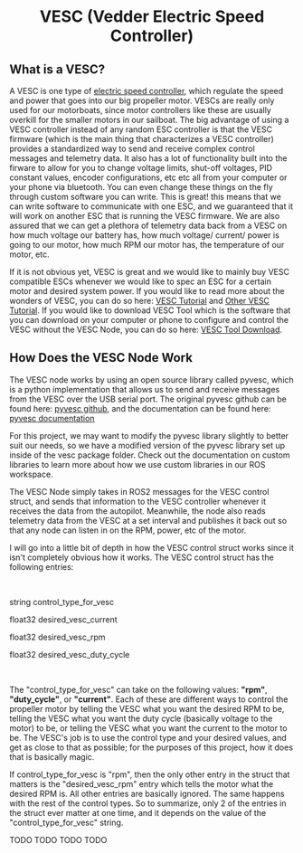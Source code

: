 # <p style="text-align: center;"> VESC (Vedder Electric Speed Controller) </p>


## **What is a VESC?**

A VESC is one type of [electric speed controller](https://en.wikipedia.org/wiki/Electronic_speed_control), which regulate the speed and power that goes into our big propeller motor. VESCs are really only used for our motorboats, since motor controllers like these are usually overkill for the smaller motors in our sailboat. The big advantage of using a VESC controller instead of any random ESC controller is that the VESC firmware (which is the main thing that characterizes a VESC controller) provides a standardized way to send and receive complex control messages and telemetry data. It also has a lot of functionality built into the firware to allow for you to change voltage limits, shut-off voltages, PID constant values, encoder configurations, etc etc all from your computer or your phone via bluetooth. You can even change these things on the fly through custom software you can write. This is great! this means that we can write software to communicate with one ESC, and we guaranteed that it will work on another ESC that is running the VESC firmware. We are also assured that we can get a plethora of telemetry data back from a VESC on how much voltage our battery has, how much voltage/ current/ power is going to our motor, how much RPM our motor has, the temperature of our motor, etc.

If it is not obvious yet, VESC is great and we would like to mainly buy VESC compatible ESCs whenever we would like to spec an ESC for a certain motor and desired system power. If you would like to read more about the wonders of VESC, you can do so here: [VESC Tutorial](https://www.youtube.com/watch?v=JVKFrdCgghQ) and [Other VESC Tutorial](https://www.youtube.com/watch?v=QM5_vCy_uWk). If you would like to download VESC Tool which is the software that you can download on your computer or phone to configure and control the VESC without the VESC Node, you can do so here: [VESC Tool Download](https://vesc-project.com/vesc_tool).


## **How Does the VESC Node Work**

The VESC node works by using an open source library called pyvesc, which is a python implementation that allows us to send and receive messages from the VESC over the USB serial port. The original pyvesc github can be found here: [pyvesc github](https://github.com/LiamBindle/PyVESC), and the documentation can be found here: [pyvesc documentation](https://pyvesc.readthedocs.io/en/latest/)

For this project, we may want to modify the pyvesc library slightly to better suit our needs, so we have a modified version of the pyvesc library set up inside of the vesc package folder. Check out the documentation on custom libraries to learn more about how we use custom libraries in our ROS workspace.



The VESC Node simply takes in ROS2 messages for the VESC control struct, and sends that information to the VESC controller whenever it receives the data from the autopilot. Meanwhile, the node also reads telemetry data from the VESC at a set interval and publishes it back out so that any node can listen in on the RPM, power, etc of the motor.

I will go into a little bit of depth in how the VESC control struct works since it isn't completely obvious how it works. The VESC control struct has the following entries:

<br>

string control_type_for_vesc

float32 desired_vesc_current

float32 desired_vesc_rpm

float32 desired_vesc_duty_cycle

<br>


The "control_type_for_vesc" can take on the following values: **"rpm"**, **"duty_cycle"**, or **"current"**. Each of these are different ways to control the propeller motor by telling the VESC what you want the desired RPM to be, telling the VESC what you want the duty cycle (basically voltage to the motor) to be, or telling the VESC what you want the current to the motor to be. The VESC's job is to use the control type and your desired values, and get as close to that as possible; for the purposes of this project, how it does that is basically magic. 

If control_type_for_vesc is "rpm", then the only other entry in the struct that matters is the "desired_vesc_rpm" entry which tells the motor what the desired RPM is. All other entries are basically ignored. The same happens with the rest of the control types. So to summarize, only 2 of the entries in the struct ever matter at one time, and it depends on the value of the "control_type_for_vesc" string.






TODO TODO TODO TODO 